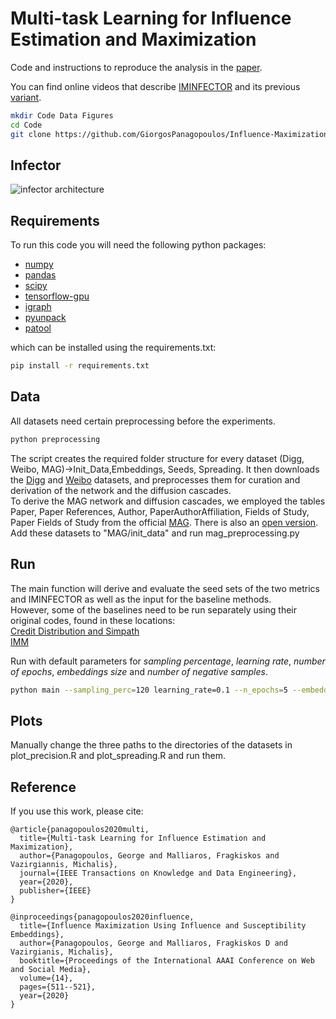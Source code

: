 # Multi-task Learning for Influence Estimation and Maximization
Code and instructions to reproduce the analysis in the [paper](https://arxiv.org/abs/1904.08804).

You can find online videos that describe [IMINFECTOR](https://www.youtube.com/watch?v=x28jgYW6I3M&t=322s) and its previous [variant](https://www.youtube.com/watch?v=LoKQUcq2KTM&list=LLpiK7loHj0_zMHjndIT_dYA&index=9&t=28s).


``` bash
mkdir Code Data Figures
cd Code
git clone https://github.com/GiorgosPanagopoulos/Influence-Maximization-via-Representation-Learning
```

## Infector
![infector architecture](/figures/infector_small.png) 


## Requirements
To run this code you will need the following python packages: 
* [numpy](https://www.numpy.org/)
* [pandas](https://pandas.pydata.org/)
* [scipy](https://www.scipy.org/)
* [tensorflow-gpu](https://www.tensorflow.org/)
* [igraph](https://igraph.org/python/)
* [pyunpack](https://pypi.org/project/pyunpack/)
* [patool](https://pypi.org/project/patool/)

which can be installed using the requirements.txt:

``` bash
pip install -r requirements.txt
```

## Data
All datasets need certain preprocessing before the experiments. 

``` bash
python preprocessing
```
The script creates the required folder structure for every dataset (Digg, Weibo, MAG)->Init_Data,Embeddings, Seeds, Spreading.
It then downloads the [Digg](https://www.isi.edu/~lerman/downloads/digg2009.html) and 
[Weibo](https://aminer.org/influencelocality) datasets, and preprocesses them for curation and derivation of the network and the diffusion cascades.<br />
To derive the MAG network and diffusion cascades, we employed the tables Paper, Paper References, Author, PaperAuthorAffiliation, Fields of Study, Paper Fields of Study from the official [MAG](https://www.microsoft.com/en-us/research/project/microsoft-academic-graph/). 
There is also an [open version](https://aminer.org/open-academic-graph). 
Add these datasets to "MAG/init_data" and run mag_preprocessing.py<br />


## Run
The main function will derive and evaluate the seed sets of the two metrics and IMINFECTOR as well as the input for the baseline methods. <br /> 
However, some of the baselines need to be run separately using their original codes, found in these locations: <br /> 
[Credit Distribution and Simpath](https://www.cs.ubc.ca/~goyal/code-release.php) <br /> 
[IMM](https://sourceforge.net/p/im-imm/wiki/Home/)

Run with default parameters for *sampling percentage*, *learning rate*, *number of epochs*, *embeddings size* and *number of negative samples*.

``` bash
python main --sampling_perc=120 learning_rate=0.1 --n_epochs=5 --embedding_size=50 --num_neg_samples=10
```

## Plots
Manually change the three paths to the directories of the datasets in plot_precision.R and plot_spreading.R and run them.

## Reference
If you use this work, please cite:
```
@article{panagopoulos2020multi,
  title={Multi-task Learning for Influence Estimation and Maximization},
  author={Panagopoulos, George and Malliaros, Fragkiskos and Vazirgiannis, Michalis},
  journal={IEEE Transactions on Knowledge and Data Engineering},
  year={2020},
  publisher={IEEE}
}
```
```
@inproceedings{panagopoulos2020influence,
  title={Influence Maximization Using Influence and Susceptibility Embeddings},
  author={Panagopoulos, George and Malliaros, Fragkiskos D and Vazirgianis, Michalis},
  booktitle={Proceedings of the International AAAI Conference on Web and Social Media},
  volume={14},
  pages={511--521},
  year={2020}
}
```


